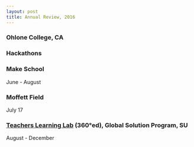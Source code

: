 ```yaml
---
layout: post
title: Annual Review, 2016
---
```


### Ohlone College, CA

### Hackathons

### Make School
June - August

### Moffett Field
July 17

### [Teachers Learning Lab](https://teacherslearninglab.wordpress.com/) (360°ed), Global Solution Program, SU 
August - December

